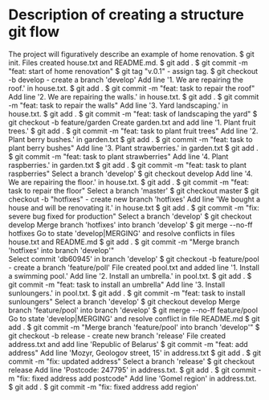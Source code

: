 # Description of creating a structure git flow
The project will figuratively describe an example of home renovation.
$ git init. Files created house.txt and README.md. 
$ git add . 
$ git commit -m "feat: start of home renovation" 
$ git tag "v.0.1" - assign tag.
$ git checkout -b develop - create a branch 'develop'
Add line '1. We are repairing the roof.' in house.txt.
$ git add .
$ git commit -m "feat: task to repair the roof"
Add line '2. We are repairing the walls.' in house.txt.
$ git add .
$ git commit -m "feat: task to repair the walls"
Add line '3. Yard landscaping.' in house.txt.
$ git add .
$ git commit -m "feat: task of landscaping the yard"
$ git checkout -b feature/garden
Create garden.txt and add line '1. Plant fruit trees.'
$ git add .
$ git commit -m "feat: task to plant fruit trees"
Add line '2. Plant berry bushes.' in garden.txt
$ git add .
$ git commit -m "feat: task to plant berry bushes"
Add line '3. Plant strawberries.' in garden.txt
$ git add .
$ git commit -m "feat: task to plant strawberries"
Add line '4. Plant raspberries.' in garden.txt
$ git add .
$ git commit -m "feat: task to plant raspberries"
Select a branch 'develop' 
$ git checkout develop
Add line '4. We are repairing the floor.' in house.txt.
$ git add .
$ git commit -m "feat: task to repair the floor"
Select a branch 'master'
$ git checkout master
$ git checkout -b "hotfixes" - create new branch 'hotfixes'
Add line 'We bought a house and will be renovating it.' in house.txt
$ git add .
$ git commit -m "fix: severe bug fixed for production"
Select a branch 'develop'
$ git checkout develop
Merge branch 'hotfixes' into branch 'develop'
$ git merge --no-ff hotfixes
Go to state 'develop|MERGING' and resolve conflicts in files house.txt and README.md
$ git add .
$ git commit -m "Merge branch 'hotfixes' into branch 'develop'"   
Select commit 'db60945' in branch 'develop'
$ git checkout -b feature/pool - create a branch 'feature/poll'
File created pool.txt and added line '1. Install a swimming pool.'
Add line '2. Install an umbrella.' in pool.txt.
$ git add .
$ git commit -m "feat: task to install an umbrella"
Add line '3. Install sunloungers.' in pool.txt.
$ git add .
$ git commit -m "feat: task to install sunloungers"
Select a branch 'develop'
$ git checkout develop
Merge branch 'feature/pool' into branch 'develop'
$ git merge --no-ff feature/pool
Go to state 'develop|MERGING' and resolve conflict in file README.md
$ git add .
$ git commit -m "Merge branch 'feature/pool' into branch 'develop'"
$ git checkout -b release - create new branch 'release' 
File created address.txt and add line 'Republic of Belarus'
$ git commit -m "feat: add address"
Add line 'Mozyr, Geologov street, 15' in address.txt
$ git add .
$ git commit -m "fix: updated address"
Select a branch 'release'
$ git checkout release
Add line 'Postcode: 247795' in address.txt.
$ git add .
$ git commit -m "fix: fixed address add postcode"
Add line 'Gomel region' in address.txt.
$ git add .
$ git commit -m "fix: fixed address add region'